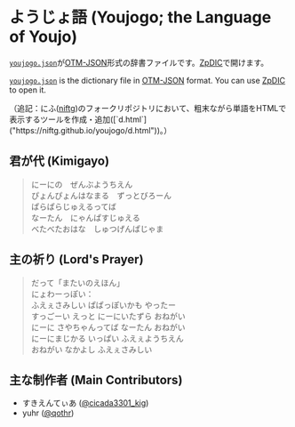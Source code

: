 # ようじょ語 (Youjogo; the Language of Youjo)

[`youjogo.json`](https://raw.githubusercontent.com/yuhr/youjogo/master/youjogo.json)が[OTM-JSON](http://ja.conlinguistics.wikia.com/wiki/OTM-JSON)形式の辞書ファイルです。[ZpDIC](http://ziphil.web.fc2.com/application/download/2.html)で開けます。

[`youjogo.json`](https://raw.githubusercontent.com/yuhr/youjogo/master/youjogo.json) is the dictionary file in [OTM-JSON](http://ja.conlinguistics.wikia.com/wiki/OTM-JSON) format. You can use [ZpDIC](http://ziphil.web.fc2.com/application/download/2.html) to open it.

（追記：にふ([niftg]("https://github.com/niftg"))のフォークリポジトリにおいて、粗末ながら単語をHTMLで表示するツールを作成・追加([`d.html`]("https://niftg.github.io/youjogo/d.html"))。）

## 君が代 (Kimigayo)

> にーにの　ぜんぶようちえん  
> ぴょんぴょんはなまる　ずっとびろーん  
> ぱらぱらじゅえるってば  
> なーたん　にゃんぱすじゅえる  
> べたべたおはな　しゅつげんぱじゃま

## 主の祈り (Lord's Prayer)

> だって「またいのえほん」  
> にょわーっぽい：  
> ふえぇさみしい ぱぱっぽいかも やったー  
> すっごーい えっと にーにいたずら おねがい  
> にーに さやちゃんってば なーたん おねがい  
> にーにまじかる いっぱい ふえぇようちえん  
> おねがい なかよし ふえぇさみしい

## 主な制作者 (Main Contributors)

- すきえんてぃあ ([@cicada3301_kig](https://twitter.com/cicada3301_kig))
- yuhr ([@qothr](https://twitter.com/qothr))
